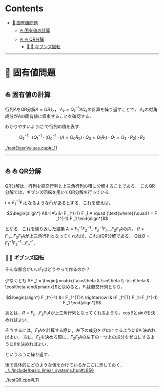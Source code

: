 # Contents
- [🐋 固有値問題](#🐋-固有値問題)
    - [⛵ 固有値の計算](#⛵-固有値の計算)
    - [⛵ ⛵ QR分解](#⛵-⛵-QR分解)
        - [🪼 🪼 ギブンズ回転](#🪼-🪼-ギブンズ回転)


---
# 🐋 固有値問題 

## ⛵ 固有値の計算 

行列$`A`$をQR分解$`A=QR`$し，
$`A _k = Q _k^{-1} A Q _k`$の計算を繰り返すことで，
$`A _k`$の対角成分が$`A`$の固有値に収束することを確認する．

わかりやすいように$`\cdot`$で行列の積を表す．

```math
Q _2^{-1} \cdot (Q _1^{-1} \cdot (Q _0^{-1} \cdot (A = Q _0R _0) \cdot Q _0=Q _1R _1) \cdot Q _1=Q _2 \cdot R _2) \cdot R _2
```

[./testEigenValues.cpp#L11](./testEigenValues.cpp#L11)

---
## ⛵ ⛵ QR分解  

QR分解は，行列を直交行列と上三角行列の積に分解することである．
このQR分解では，ギブンズ回転を用いてQR分解を行っている．

$`I = F _1^{-1} F _1`$となるような$`F _1`$があるとする．これを使えば，

```math
\begin{align*}
A&=IA\\
&=F _1^{-1} F _1 A \quad {\text{where}}\quad I = F _1^{-1} F _1
\end{align*}
```

となる．これを繰り返した結果
$`A = F _1^{-1} F _2^{-1} ...F _n^{-1} F _n ... F _2 F _1 A`$の内，
$`R = F _n ... F _2 F _1 A`$が上三角行列となってくれれば，これはQR分解である．
$`Q`$は$`Q = F _1^{-1} F _2^{-1} ...F _n^{-1}`$．

### 🪼 🪼 ギブンズ回転  

そんな都合がいい$`F _1`$はどうやって作るのか？

少なくとも
$`F _1 = \begin{pmatrix} \cos\theta & \sin\theta \\ -\sin\theta & \cos\theta \end{pmatrix}`$と決めると，$`F _1`$は直交行列となり，

```math
\begin{align*}
F _1^{-1} &= F _1^{T}\\
\rightarrow I&=F _1^{T} F _1=F _1^{-1} F _1
\end{align*}
```

あとは，$`R = F _n ... F _2 F _1 A`$が上三角行列となってくれるような，$`\cos\theta`$と$`\sin\theta`$を決めればよい．

そうするには，$`F _1 A`$を計算する際に，左下の成分をゼロにするように$`\theta`$を決めればよい．
次に，$`F _2`$を決める際に，$`F _2 F _1 A`$の左下の一つ上の成分をゼロにするように$`\theta`$を決めればよい．

というふうに繰り返す．

後で具体的にどのような値をかけているかここに示しておく．
[../../include/basic_linear_systems.hpp#L856](../../include/basic_linear_systems.hpp#L856)

[./testQR.cpp#L11](./testQR.cpp#L11)

---
